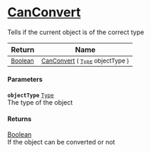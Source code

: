 # [CanConvert](./FeatureDescriptorTJsonConverter-100664134.md)

Tells if the current object is of the correct type

| Return | Name | 
| --- | --- | 
| <sub>[Boolean](https://docs.microsoft.com/en-us/dotnet/api/System.Boolean)</sub> | <sub>[CanConvert](./FeatureDescriptorTJsonConverter-100664134.md) ( [`Type`](https://docs.microsoft.com/en-us/dotnet/api/System.Type) objectType )</sub> | 


#### Parameters
**`objectType`**  [`Type`](https://docs.microsoft.com/en-us/dotnet/api/System.Type)<br>The type of the object
#### Returns
[Boolean](https://docs.microsoft.com/en-us/dotnet/api/System.Boolean)<br>
If the object can be converted or not